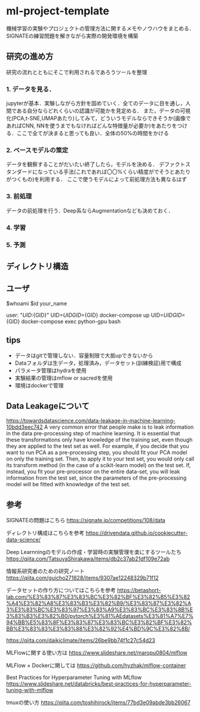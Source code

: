 # ml-project-template

機械学習の実験やプロジェクトの管理方法に関するメモやノウハウをまとめる．
SIGNATEの練習問題を解きながら実際の開発環境を構築

## 研究の進め方
研究の流れとともにそこで利用されるであろうツールを整理
### 1. データを見る．

jupyterが基本．実験しながら方針を固めていく．全てのデータに目を通し，人間である自分ならどれくらいの認識が可能かを見定める．
また，データの可視化(PCA,t-SNE,UMAPあたり)してみて，どういうモデルならできそうか(画像であればCNN, NNを使うまでもなければどんな特徴量が必要か)をあたりをつける．ここで全てが決まると思っても良い．全体の50%の時間をかける
### 2. ベースモデルの策定

データを観察することがだいたい終了したら，モデルを決める．
デファクトスタンダードになっている手法(これであれば〇〇%くらい精度がでそうとあたりがつくもの)を利用する．
ここで使うモデルによって前処理方法も異なるはず

### 3. 前処理

データの前処理を行う．Deep系ならAugmentationなども決めておく．



### 4. 学習
### 5. 予測



## ディレクトリ構造


## ユーザ
$whoami
$id your_name

user: "${UID}:${GID}"
UID=${UID} GID=${GID} docker-compose up
UID=${UID} GID=${GID} docker-compose exec python-gpu bash



## tips
- データはgitで管理しない．容量制限で大抵upできないから
- Dataフォルダは生データ，処理済み，データセット(訓練検証)用で構成
- パラメータ管理はhydraを使用
- 実験結果の管理はmflow or sacredを使用
- 環境はdockerで管理

## Data Leakageについて

https://towardsdatascience.com/data-leakage-in-machine-learning-10bdd3eec742
A very common error that people make is to leak information in the data pre-processing step of machine learning. It is essential that these transformations only have knowledge of the training set, even though they are applied to the test set as well. For example, if you decide that you want to run PCA as a pre-processing step, you should fit your PCA model on only the training set. Then, to apply it to your test set, you would only call its transform method (in the case of a scikit-learn model) on the test set. If, instead, you fit your pre-processor on the entire data-set, you will leak information from the test set, since the parameters of the pre-processing model will be fitted with knowledge of the test set.
## 参考
SIGNATEの問題はこちら
https://signate.jp/competitions/108/data

ディレクトリ構成はこちらを参考
https://drivendata.github.io/cookiecutter-data-science/

Deep Learnningのモデルの作成・学習時の実験管理を楽にするツールたち
https://qiita.com/TatsuyaShirakawa/items/db2c37ab21df109e72ab

情報系研究者のための研究ノート
https://qiita.com/guicho271828/items/9307ae12248329b71f12

データセットの作り方についてはこちらを参考
https://betashort-lab.com/%E3%83%87%E3%83%BC%E3%82%BF%E3%82%B5%E3%82%A4%E3%82%A8%E3%83%B3%E3%82%B9/%E3%83%87%E3%82%A3%E3%83%BC%E3%83%97%E3%83%A9%E3%83%BC%E3%83%8B%E3%83%B3%E3%82%B0/pytorch%E3%81%AEdatasets%E3%81%A7%E7%94%BB%E5%83%8F%E3%83%87%E3%83%BC%E3%82%BF%E3%82%BB%E3%83%83%E3%83%88%E3%82%92%E4%BD%9C%E3%82%8B/

https://qiita.com/daikiclimate/items/26be9bb74f1c27c54d23

MLFlowに関する使い方は
https://www.slideshare.net/maropu0804/mlflow

MLFlow × Dockerに関しては
https://github.com/hyzhak/mlflow-container

Best Practices for Hyperparameter Tuning with MLflow
https://www.slideshare.net/databricks/best-practices-for-hyperparameter-tuning-with-mlflow

tmuxの使い方
https://qiita.com/toshihirock/items/77bd3e09abde3bb26067